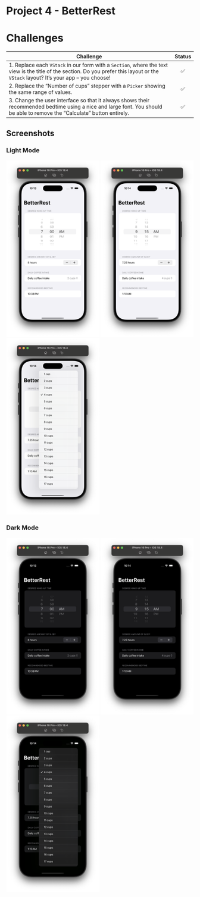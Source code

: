 # Project 4 - BetterRest

# Challenges

<!-- prettier-ignore -->
| Challenge | Status |
| --- | :---: |
| 1. Replace each `VStack` in our form with a `Section`, where the text view is the title of the section. Do you prefer this layout or the `VStack` layout? It’s your app – you choose! | ✅ |
| 2. Replace the “Number of cups” stepper with a `Picker` showing the same range of values. | ✅ |
| 3. Change the user interface so that it always shows their recommended bedtime using a nice and large font. You should be able to remove the “Calculate” button entirely. | ✅ |

## Screenshots

### Light Mode

<div>
  <img src="Screenshots/01-Light.png" width="250">
  <img src="Screenshots/02-Light.png" width="250">
  <img src="Screenshots/03-Light.png" width="250">
</div>

### Dark Mode

<div>
  <img src="Screenshots/01-Dark.png" width="250">
  <img src="Screenshots/02-Dark.png" width="250">
  <img src="Screenshots/03-Dark.png" width="250">
</div>
